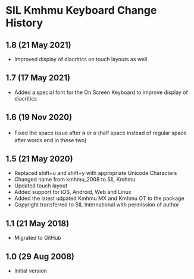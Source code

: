 SIL Kmhmu Keyboard Change History
=================================

1.8 (21 May 2021)
-----------------
* Improved display of diacritics on touch layouts as well

1.7 (17 May 2021)
-----------------
* Added a special font for the On Screen Keyboard to improve display of diacritics

1.6 (19 Nov 2020)
-----------------
* Fixed the space issue after ໞ or ໟ (half space instead of regular space after words end in these two)

1.5 (21 May 2020)
-----------------
* Replaced shift+u and shift+y with appropriate Unicode Characters
* Changed name from kmhmu_2008 to SIL Kmhmu
* Updated touch layout
* Added support for iOS, Android, Web and Linux
* Added the latest udpated Kmhmu MX and Kmhmu OT to the package
* Copyright transferred to SIL International with permission of author

1.1 (21 May 2018)
-----------------
* Migrated to GitHub

1.0 (29 Aug 2008)
-----------------
* Initial version

